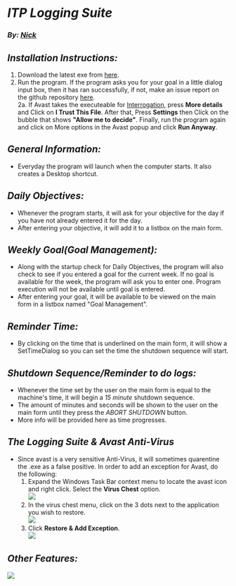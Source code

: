 # ***ITP Logging Suite***
### *By: [Nick](http://steamcommunity.com/profiles/76561198124391666)*

## *Installation Instructions:*
1. Download the latest exe from [here](https://github.com/nicksuperiorservers/loggingSuite/releases/latest).
2. Run the program. If the program asks you for your goal in a little dialog input box, then it has ran successfully, if not, make an issue report on the github repository [here](https://github.com/nicksuperiorservers/loggingSuite/issues/new). <br>
2a. If Avast takes the executeable for <a href = https://github.com/nicksuperiorservers/loggingSuite/blob/master/Images/Interro.png>Interrogation</a>, press <b>More details</b> and Click on <b>I Trust This File</b>. After that, Press <b>Settings</b> then Click on the bubble that shows <b>"Allow me to decide"</b>. Finally, run the program again and click on More options in the Avast popup and click <b>Run Anyway</b>.

## *General Information:*
- Everyday the program will launch when the computer starts. It also creates a Desktop shortcut.
## *Daily Objectives:*
- Whenever the program starts, it will ask for your objective for the day if you have not already entered it for the day.
- After entering your objective, it will add it to a listbox on the main form.
## *Weekly Goal(Goal Management):*
- Along with the startup check for Daily Objectives, the program will also check to see if you entered a goal for the current week. If no goal is available for the week, the program will ask you to enter one. Program execution will not be available until goal is entered.
- After entering your goal, it will be available to be viewed on the main form in a listbox named "Goal Management".
## *Reminder Time:*
- By clicking on the time that is underlined on the main form, it will show a SetTimeDialog so you can set the time the shutdown sequence will start.
## *Shutdown Sequence/Reminder to do logs:*
- Whenever the time set by the user on the main form is equal to the machine's time, it will begin a *15 minute* shutdown sequence.
- The amount of minutes and seconds will be shown to the user on the main form until they press the *ABORT SHUTDOWN* button.
- More info will be provided here as time progresses.
## *The Logging Suite & Avast Anti-Virus*
- Since avast is a very sensitive Anti-Virus, it will sometimes quarentine the .exe as a false positive. In order to add an exception for Avast, do the following:
  1) Expand the Windows Task Bar context menu to locate the avast icon and right click. Select the <b>Virus Chest</b> option.<br>
  ![](https://github.com/nicksuperiorservers/loggingSuite/blob/master/Images/avast1.png)<br>
  2) In the virus chest menu, click on the 3 dots next to the application you wish to restore.<br>
  ![](https://github.com/nicksuperiorservers/loggingSuite/blob/master/Images/Avast2.png)<br>
  3) Click <b>Restore & Add Exception</b>.<br>
  ![](https://github.com/nicksuperiorservers/loggingSuite/blob/master/Images/Avast3.png)<br>
## *Other Features:*
![](https://github.com/nicksuperiorservers/loggingSuite/blob/master/Images/AllFeatures.png)
